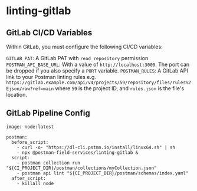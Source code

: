 # linting-gitlab

## GitLab CI/CD Variables

Within GitLab, you must configure the following CI/CD variables:

`GITLAB_PAT`: A GitLab PAT with `read_repository` permission
`POSTMAN_API_BASE_URL`: With a value of `http://localhost:3000`. The port can be dropped if you also specify a `PORT` variable.
`POSTMAN_RULES`: A GitLab API link to your Postman linting rules e.g. `https://gitlab.example.com/api/v4/projects/59/repository/files/rules%2Ejson/raw?ref=main` where `59` is the project ID, and `rules.json` is the file's location.

## GitLab Pipeline Config

```
image: node:latest

postman:
  before_script:
    - curl -o- "https://dl-cli.pstmn.io/install/linux64.sh" | sh
    - npx @postman-field-services/linting-gitlab &
  script:
    - postman collection run "${CI_PROJECT_DIR}/postman/collections/myCollection.json"
    - postman api lint "${CI_PROJECT_DIR}/postman/schemas/index.yaml"
  after_script:
    - killall node
```

